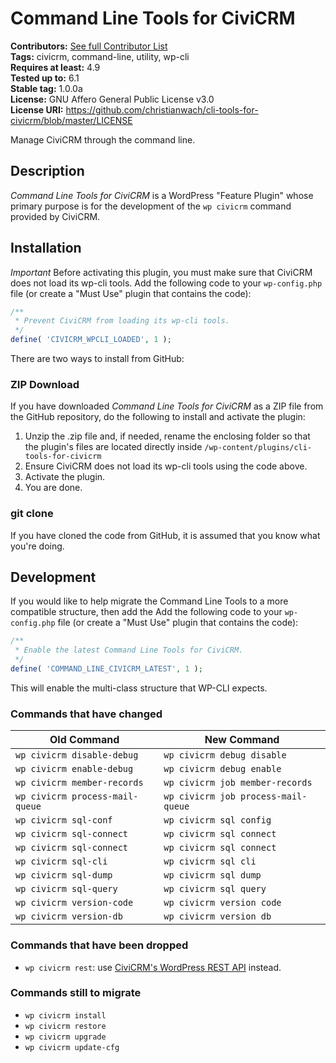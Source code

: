 # Command Line Tools for CiviCRM

**Contributors:** [See full Contributor List](https://github.com/christianwach/cli-tools-for-civicrm)<br/>
**Tags:** civicrm, command-line, utility, wp-cli<br/>
**Requires at least:** 4.9<br/>
**Tested up to:** 6.1<br/>
**Stable tag:** 1.0.0a<br/>
**License:** GNU Affero General Public License v3.0<br/>
**License URI:** https://github.com/christianwach/cli-tools-for-civicrm/blob/master/LICENSE

Manage CiviCRM through the command line.

## Description

*Command Line Tools for CiviCRM* is a WordPress "Feature Plugin" whose primary purpose is for the development of the `wp civicrm` command provided by CiviCRM.

## Installation

*Important* Before activating this plugin, you must make sure that CiviCRM does not load its wp-cli tools. Add the following code to your `wp-config.php` file (or create a "Must Use" plugin that contains the code):

```php
/**
 * Prevent CiviCRM from loading its wp-cli tools.
 */
define( 'CIVICRM_WPCLI_LOADED', 1 );
```

There are two ways to install from GitHub:

### ZIP Download

If you have downloaded *Command Line Tools for CiviCRM* as a ZIP file from the GitHub repository, do the following to install and activate the plugin:

1. Unzip the .zip file and, if needed, rename the enclosing folder so that the plugin's files are located directly inside `/wp-content/plugins/cli-tools-for-civicrm`
2. Ensure CiviCRM does not load its wp-cli tools using the code above.
3. Activate the plugin.
4. You are done.

### git clone

If you have cloned the code from GitHub, it is assumed that you know what you're doing.

## Development

If you would like to help migrate the Command Line Tools to a more compatible structure, then add the Add the following code to your `wp-config.php` file (or create a "Must Use" plugin that contains the code):

```php
/**
 * Enable the latest Command Line Tools for CiviCRM.
 */
define( 'COMMAND_LINE_CIVICRM_LATEST', 1 );
```

This will enable the multi-class structure that WP-CLI expects.

### Commands that have changed

| Old Command | New Command |
| --- | --- |
| `wp civicrm disable-debug` | `wp civicrm debug disable` |
| `wp civicrm enable-debug` | `wp civicrm debug enable` |
| `wp civicrm member-records` | `wp civicrm job member-records` |
| `wp civicrm process-mail-queue` | `wp civicrm job process-mail-queue` |
| `wp civicrm sql-conf` | `wp civicrm sql config` |
| `wp civicrm sql-connect` | `wp civicrm sql connect` |
| `wp civicrm sql-connect` | `wp civicrm sql connect` |
| `wp civicrm sql-cli` | `wp civicrm sql cli` |
| `wp civicrm sql-dump` | `wp civicrm sql dump` |
| `wp civicrm sql-query` | `wp civicrm sql query` |
| `wp civicrm version-code` | `wp civicrm version code` |
| `wp civicrm version-db` | `wp civicrm version db` |

### Commands that have been dropped

* `wp civicrm rest`: use [CiviCRM's WordPress REST API](https://github.com/civicrm/civicrm-wordpress/tree/master/wp-rest) instead.

### Commands still to migrate

* `wp civicrm install`
* `wp civicrm restore`
* `wp civicrm upgrade`
* `wp civicrm update-cfg`
